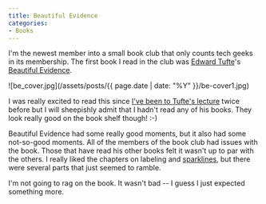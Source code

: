 ```yaml
---
title: Beautiful Evidence
categories:
- Books
---
```


I'm the newest member into a small book club that only counts tech geeks in its membership. The first book I read in the club was [Edward Tufte](http://www.edwardtufte.com/tufte/)'s [Beautiful Evidence](http://www.edwardtufte.com/tufte/books_be).

![be_cover.jpg](/assets/posts/{{ page.date | date: "%Y" }}/be-cover1.jpg)

I was really excited to read this since [I've been to Tufte's lecture](/thingelstad/edward-tufte) twice before but I will sheepishly admit that I hadn't read any of his books. They look really good on the book shelf though! :-)

Beautiful Evidence had some really good moments, but it also had some not-so-good moments. All of the members of the book club had issues with the book. Those that have read his other books felt it wasn't up to par with the others. I really liked the chapters on labeling and [sparklines](http://www.edwardtufte.com/bboard/q-and-a-fetch-msg?msg_id=0001OR), but there were several parts that just seemed to ramble.

I'm not going to rag on the book. It wasn't bad -- I guess I just expected something more.
